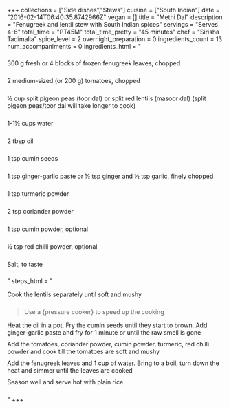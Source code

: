 +++
collections = ["Side dishes","Stews"]
cuisine = ["South Indian"]
date = "2016-02-14T06:40:35.8742966Z"
vegan = []
title = "Methi Dal"
description = "Fenugreek and lentil stew with South Indian spices"
servings = "Serves 4-6"
total_time = "PT45M"
total_time_pretty = "45 minutes"
chef = "Sirisha Tadimalla"
spice_level = 2
overnight_preparation = 0
ingredients_count = 13
num_accompaniments = 0
ingredients_html = "<ul style='padding-left: 0; list-style: none;'><li itemprop='recipeIngredient' style='margin: 8px 0px;padding: 8px 0px;'>300 g fresh or 4 blocks of frozen fenugreek leaves, chopped </li><li itemprop='recipeIngredient' style='margin: 8px 0px;padding: 8px 0px;'>2 medium-sized (or 200 g) tomatoes, chopped</li><li itemprop='recipeIngredient' style='margin: 8px 0px;padding: 8px 0px;'>½ cup split pigeon peas (toor dal) or split red lentils (masoor dal) (split pigeon peas/toor dal will take longer to cook)</li><li itemprop='recipeIngredient' style='margin: 8px 0px;padding: 8px 0px;'>1-1½ cups water</li><li itemprop='recipeIngredient' style='margin: 8px 0px;padding: 8px 0px;'>2 tbsp oil</li><li itemprop='recipeIngredient' style='margin: 8px 0px;padding: 8px 0px;'>1 tsp cumin seeds</li><li itemprop='recipeIngredient' style='margin: 8px 0px;padding: 8px 0px;'>1 tsp ginger-garlic paste or ½ tsp ginger and ½ tsp garlic, finely chopped</li><li itemprop='recipeIngredient' style='margin: 8px 0px;padding: 8px 0px;'>1 tsp turmeric powder</li><li itemprop='recipeIngredient' style='margin: 8px 0px;padding: 8px 0px;'>2 tsp coriander powder</li><li itemprop='recipeIngredient' style='margin: 8px 0px;padding: 8px 0px;'>1 tsp cumin powder, optional</li><li itemprop='recipeIngredient' style='margin: 8px 0px;padding: 8px 0px;'>½ tsp red chilli powder, optional</li><li itemprop='recipeIngredient' style='margin: 8px 0px;padding: 8px 0px;'>Salt, to taste</li></ul>"
steps_html = "<ol style='list-style: none inside; padding-left: 0px;'><li style='padding-bottom: 10px;'><i class='step-track-icon fa fa-square-o'></i><span class='step-text' itemprop='recipeInstructions'>Cook the lentils separately until soft and mushy</span></li><blockquote>Use a {pressure cooker} to speed up the cooking</blockquote><li style='padding-bottom: 10px;'><i class='step-track-icon fa fa-square-o'></i><span class='step-text' itemprop='recipeInstructions'>Heat the oil in a pot. Fry the cumin seeds until they start to brown. Add ginger-garlic paste and fry for 1 minute or until the raw smell is gone</span></li><li style='padding-bottom: 10px;'><i class='step-track-icon fa fa-square-o'></i><span class='step-text' itemprop='recipeInstructions'>Add the tomatoes, coriander powder, cumin powder, turmeric, red chilli powder and cook till the tomatoes are soft and mushy</span></li><li style='padding-bottom: 10px;'><i class='step-track-icon fa fa-square-o'></i><span class='step-text' itemprop='recipeInstructions'>Add the fenugreek leaves and 1 cup of water. Bring to a boil, turn down the heat and simmer until the leaves are cooked</span></li><li style='padding-bottom: 10px;'><i class='step-track-icon fa fa-square-o'></i><span class='step-text' itemprop='recipeInstructions'>Season well and serve hot with plain rice</span></li></ol>"
+++
